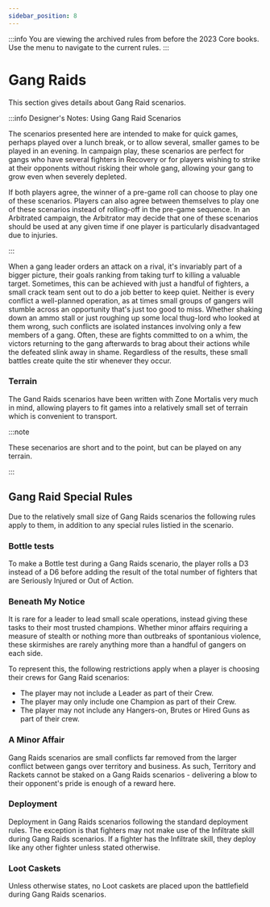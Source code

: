 ```yaml
---
sidebar_position: 8
---
```

:::info
You are viewing the archived rules from before the 2023 Core books. Use the menu to navigate to the current rules.
:::

# Gang Raids

This section gives details about Gang Raid scenarios.

:::info Designer's Notes: Using Gang Raid Scenarios

The scenarios presented here are intended to make for quick games, perhaps played over a lunch break, or to allow several, smaller games to be played in an evening. In campaign play, these scenarios are perfect for gangs who have several fighters in Recovery or for players wishing to strike at their opponents without risking their whole gang, allowing your gang to grow even when severely depleted.

If both players agree, the winner of a pre-game roll can choose to play one of these scenarios. Players can also agree between themselves to play one of these scenarios instead of rolling-off in the pre-game sequence. In an Arbitrated campaign, the Arbitrator may decide that one of these scenarios should be used at any given time if one player is particularly disadvantaged due to injuries.

:::

When a gang leader orders an attack on a rival, it's invariably part of a bigger picture, their goals ranking from taking turf to killing a valuable target. Sometimes, this can be achieved with just a handful of fighters, a small crack team sent out to do a job better to keep quiet. Neither is every conflict a well-planned operation, as at times small groups of gangers will stumble across an opportunity that's just too good to miss. Whether shaking down an ammo stall or just roughing up some local thug-lord who looked at them wrong, such conflicts are isolated instances involving only a few members of a gang. Often, these are fights committed to on a whim, the victors returning to the gang afterwards to brag about their actions while the defeated slink away in shame. Regardless of the results, these small battles create quite the stir whenever they occur.

### Terrain

The Gand Raids scenarios have been written with Zone Mortalis very much in mind, allowing players to fit games into a relatively small set of terrain which is convenient to transport.

:::note

These secenarios are short and to the point, but can be played on any terrain.

:::

## Gang Raid Special Rules

Due to the relatively small size of Gang Raids scenarios the following rules apply to them, in addition to any special rules listied in the scenario.

### Bottle tests

To make a Bottle test during a Gang Raids scenario, the player rolls a D3 instead of a D6 before adding the result of the total number of fighters that are Seriously Injured or Out of Action.

### Beneath My Notice

It is rare for a leader to lead small scale operations, instead giving these tasks to their most trusted champions. Whether minor affairs requiring a measure of stealth or nothing more than outbreaks of spontanious violence, these skirmishes are rarely anything more than a handful of gangers on each side.

To represent this, the following restrictions apply when a player is choosing their crews for Gang Raid scenarios:

- The player may not include a Leader as part of their Crew.
- The player may only include one Champion as part of their Crew.
- The player may not include any Hangers-on, Brutes or Hired Guns as part of their crew.

### A Minor Affair

Gang Raids scenarios are small conflicts far removed from the larger conflict between gangs over territory and business. As such, Territory and Rackets cannot be staked on a Gang Raids scenarios - delivering a blow to their opponent's pride is enough of a reward here.

### Deployment

Deployment in Gang Raids scenarios following the standard deployment rules. The exception is that fighters may not make use of the Infiltrate skill during Gang Raids scenarios. If a fighter has the Infiltrate skill, they deploy like any other fighter unless stated otherwise.

### Loot Caskets

Unless otherwise states, no Loot caskets are placed upon the battlefield during Gang Raids scenarios.

